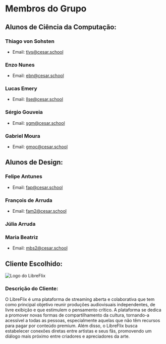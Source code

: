# Membros do Grupo

## Alunos de Ciência da Computação:

### Thiago von Sohsten

- Email: tlvs@cesar.school

### Enzo Nunes

- Email: ebn@cesar.school

### Lucas Emery

- Email: llse@cesar.school

### Sérgio Gouveia

- Email: sgm@cesar.school

### Gabriel Moura

- Email: gmoc@cesar.school

## Alunos de Design:

### Felipe Antunes

- Email: fap@cesar.school

### François de Arruda

- Email: fam2@cesar.school

### Júlia Arruda


### Maria Beatriz

- Email: mbs2@cesar.school

## Cliente Escolhido:
![Logo do LibreFlix](https://libreflix.org/libreflix.png)

### Descrição do Cliente:
O LibreFlix é uma plataforma de streaming aberta e colaborativa que tem como principal objetivo reunir produções audiovisuais independentes, de livre exibição e que estimulem o pensamento crítico. A plataforma se dedica a promover novas formas de compartilhamento da cultura, tornando-a acessível a todas as pessoas, especialmente aquelas que não têm recursos para pagar por conteúdo premium. Além disso, o LibreFlix busca estabelecer conexões diretas entre artistas e seus fãs, promovendo um diálogo mais próximo entre criadores e apreciadores da arte.
